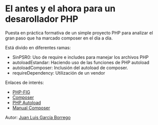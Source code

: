 # El antes y el ahora para un desarollador PHP 

Puesta en práctica formativa de un simple proyecto PHP para analizar el gran paso que ha marcado composer en el día a día. 

Está divido en diferentes ramas:
  - SinPSR0: Uso de require e includes para manejar los archivos PHP
  - autoloadEstandar: Haciendo uso de las funciones de PHP autoload
  - autoloadComposer: Inclusión del autoload de composer.
  - requireDependency: Utilización de un vendor 
  
Enlaces de interés:
  - [PHP-FIG](http://www.php-fig.org/)  
  - [Composer](https://getcomposer.org/)
  - [PHP Autoload](http://php.net/manual/es/language.oop5.autoload.php)
  - [Manual Composer](http://librosweb.es/libro/composer/)

Autor: [Juan Luis García Borrego](https://twitter.com/JuanluGarciaB)  
